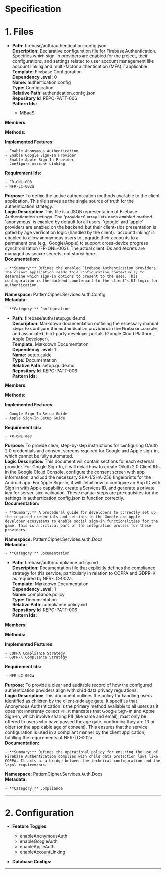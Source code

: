 # Specification

# 1. Files

- **Path:** firebase/auth/authentication.config.json  
**Description:** Declarative configuration file for Firebase Authentication. Specifies which sign-in providers are enabled for the project, their configurations, and settings related to user account management like account linking and multi-factor authentication (MFA) if applicable.  
**Template:** Firebase Configuration  
**Dependency Level:** 0  
**Name:** authentication.config  
**Type:** Configuration  
**Relative Path:** authentication.config.json  
**Repository Id:** REPO-PATT-006  
**Pattern Ids:**
    
    - MBaaS
    
**Members:**
    
    
**Methods:**
    
    
**Implemented Features:**
    
    - Enable Anonymous Authentication
    - Enable Google Sign-In Provider
    - Enable Apple Sign-In Provider
    - Configure Account Linking
    
**Requirement Ids:**
    
    - FR-ONL-003
    - NFR-LC-002a
    
**Purpose:** To define the active authentication methods available to the client application. This file serves as the single source of truth for the authentication strategy.  
**Logic Description:** This file is a JSON representation of Firebase Authentication settings. The 'providers' array lists each enabled method. 'anonymous' is enabled by default for all users. 'google' and 'apple' providers are enabled on the backend, but their client-side presentation is gated by age verification logic (handled by the client). 'accountLinking' is enabled to allow anonymous users to upgrade their accounts to a permanent one (e.g., Google/Apple) to support cross-device progress synchronization (FR-ONL-003). The actual client IDs and secrets are managed as secure secrets, not stored here.  
**Documentation:**
    
    - **Summary:** Defines the enabled Firebase Authentication providers. The client application reads this configuration contextually to determine which sign-in options to present to the user. This configuration is the backend counterpart to the client's UI logic for authentication.
    
**Namespace:** PatternCipher.Services.Auth.Config  
**Metadata:**
    
    - **Category:** Configuration
    
- **Path:** firebase/auth/setup.guide.md  
**Description:** Markdown documentation outlining the necessary manual steps to configure the authentication providers in the Firebase console and associated third-party developer portals (Google Cloud Platform, Apple Developer).  
**Template:** Markdown Documentation  
**Dependency Level:** 1  
**Name:** setup.guide  
**Type:** Documentation  
**Relative Path:** setup.guide.md  
**Repository Id:** REPO-PATT-006  
**Pattern Ids:**
    
    
**Members:**
    
    
**Methods:**
    
    
**Implemented Features:**
    
    - Google Sign-In Setup Guide
    - Apple Sign-In Setup Guide
    
**Requirement Ids:**
    
    - FR-ONL-003
    
**Purpose:** To provide clear, step-by-step instructions for configuring OAuth 2.0 credentials and consent screens required for Google and Apple sign-in, which cannot be fully automated.  
**Logic Description:** This document will contain sections for each external provider. For Google Sign-In, it will detail how to create OAuth 2.0 Client IDs in the Google Cloud Console, configure the consent screen with app information, and add the necessary SHA-1/SHA-256 fingerprints for the Android app. For Apple Sign-In, it will detail how to configure an App ID with Sign in with Apple capability, create a Services ID, and generate a private key for server-side validation. These manual steps are prerequisites for the settings in authentication.config.json to function correctly.  
**Documentation:**
    
    - **Summary:** A procedural guide for developers to correctly set up the required credentials and settings in the Google and Apple developer ecosystems to enable social sign-in functionalities for the game. This is a critical part of the integration process for these providers.
    
**Namespace:** PatternCipher.Services.Auth.Docs  
**Metadata:**
    
    - **Category:** Documentation
    
- **Path:** firebase/auth/compliance.policy.md  
**Description:** Documentation file that explicitly defines the compliance strategy for this service, particularly in relation to COPPA and GDPR-K as required by NFR-LC-002a.  
**Template:** Markdown Documentation  
**Dependency Level:** 1  
**Name:** compliance.policy  
**Type:** Documentation  
**Relative Path:** compliance.policy.md  
**Repository Id:** REPO-PATT-006  
**Pattern Ids:**
    
    
**Members:**
    
    
**Methods:**
    
    
**Implemented Features:**
    
    - COPPA Compliance Strategy
    - GDPR-K Compliance Strategy
    
**Requirement Ids:**
    
    - NFR-LC-002a
    
**Purpose:** To provide a clear and auditable record of how the configured authentication providers align with child data privacy regulations.  
**Logic Description:** This document outlines the policy for handling users identified as children by the client-side age gate. It specifies that Anonymous Authentication is the primary method available to all users as it does not inherently collect PII. It mandates that Google Sign-In and Apple Sign-In, which involve sharing PII (like name and email), must only be offered to users who have passed the age gate, confirming they are 13 or older (or the applicable age of consent). This ensures that the service configuration is used in a compliant manner by the client application, fulfilling the requirements of NFR-LC-002a.  
**Documentation:**
    
    - **Summary:** Defines the operational policy for ensuring the use of Firebase Authentication complies with child data protection laws like COPPA. It acts as a bridge between the technical configuration and the legal requirements.
    
**Namespace:** PatternCipher.Services.Auth.Docs  
**Metadata:**
    
    - **Category:** Compliance
    


---

# 2. Configuration

- **Feature Toggles:**
  
  - enableAnonymousAuth
  - enableGoogleAuth
  - enableAppleAuth
  - enableAccountLinking
  
- **Database Configs:**
  
  


---

